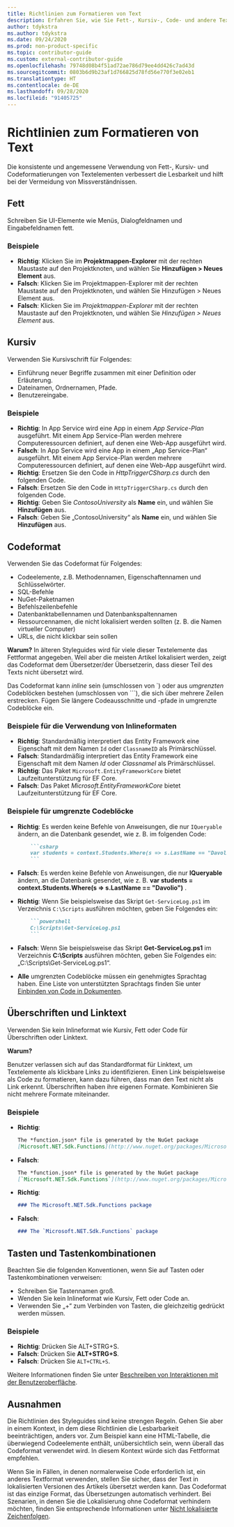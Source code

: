 ```yaml
---
title: Richtlinien zum Formatieren von Text
description: Erfahren Sie, wie Sie Fett-, Kursiv-, Code- und andere Textformate in Artikeln für docs.microsoft.com verwenden können.
author: tdykstra
ms.author: tdykstra
ms.date: 09/24/2020
ms.prod: non-product-specific
ms.topic: contributor-guide
ms.custom: external-contributor-guide
ms.openlocfilehash: 79748d08b4f51ad72ae786d79ee4dd426c7ad43d
ms.sourcegitcommit: 0803b6d9b23af1d766825d78fd56e770f3e02eb1
ms.translationtype: HT
ms.contentlocale: de-DE
ms.lasthandoff: 09/28/2020
ms.locfileid: "91405725"
---
```

# <a name="text-formatting-guidelines"></a>Richtlinien zum Formatieren von Text

Die konsistente und angemessene Verwendung von Fett-, Kursiv- und Codeformatierungen von Textelementen verbessert die Lesbarkeit und hilft bei der Vermeidung von Missverständnissen.

## <a name="bold"></a>Fett

Schreiben Sie UI-Elemente wie Menüs, Dialogfeldnamen und Eingabefeldnamen fett.

### <a name="examples"></a>Beispiele

* **Richtig**: Klicken Sie im **Projektmappen-Explorer** mit der rechten Maustaste auf den Projektknoten, und wählen Sie **Hinzufügen > Neues Element** aus.
* **Falsch**: Klicken Sie im Projektmappen-Explorer mit der rechten Maustaste auf den Projektknoten, und wählen Sie Hinzufügen > Neues Element aus.
* **Falsch**: Klicken Sie im *Projektmappen-Explorer* mit der rechten Maustaste auf den Projektknoten, und wählen Sie *Hinzufügen > Neues Element* aus.

## <a name="italics"></a>Kursiv

Verwenden Sie Kursivschrift für Folgendes:

* Einführung neuer Begriffe zusammen mit einer Definition oder Erläuterung.
* Dateinamen, Ordnernamen, Pfade.
* Benutzereingabe.

### <a name="examples"></a>Beispiele

* **Richtig**: In App Service wird eine App in einem *App Service-Plan* ausgeführt. Mit einem App Service-Plan werden mehrere Computeressourcen definiert, auf denen eine Web-App ausgeführt wird.
* **Falsch**: In App Service wird eine App in einem „App Service-Plan“ ausgeführt. Mit einem App Service-Plan werden mehrere Computeressourcen definiert, auf denen eine Web-App ausgeführt wird.
* **Richtig**: Ersetzen Sie den Code in *HttpTriggerCSharp.cs* durch den folgenden Code.
* **Falsch**: Ersetzen Sie den Code in `HttpTriggerCSharp.cs` durch den folgenden Code.
* **Richtig**: Geben Sie *ContosoUniversity* als **Name** ein, und wählen Sie **Hinzufügen** aus.
* **Falsch**: Geben Sie „ContosoUniversity“ als **Name** ein, und wählen Sie **Hinzufügen** aus.

## <a name="code-style"></a>Codeformat

Verwenden Sie das Codeformat für Folgendes:

* Codeelemente, z.B. Methodennamen, Eigenschaftennamen und Schlüsselwörter.
* SQL-Befehle
* NuGet-Paketnamen
* Befehlszeilenbefehle
* Datenbanktabellennamen und Datenbankspaltennamen
* Ressourcennamen, die nicht lokalisiert werden sollten (z. B. die Namen virtueller Computer)
* URLs, die nicht klickbar sein sollen

**Warum?** In älteren Styleguides wird für viele dieser Textelemente das Fettformat angegeben. Weil aber die meisten Artikel lokalisiert werden, zeigt das Codeformat dem Übersetzer/der Übersetzerin, dass dieser Teil des Texts nicht übersetzt wird.

Das Codeformat kann *inline* sein (umschlossen von \`) oder aus *umgrenzten* Codeblöcken bestehen (umschlossen von \`\`\`), die sich über mehrere Zeilen erstrecken. Fügen Sie längere Codeausschnitte und -pfade in umgrenzte Codeblöcke ein.

### <a name="examples-using-inline-styles"></a>Beispiele für die Verwendung von Inlineformaten

* **Richtig**: Standardmäßig interpretiert das Entity Framework eine Eigenschaft mit dem Namen `Id` oder `ClassnameID` als Primärschlüssel.
* **Falsch**: Standardmäßig interpretiert das Entity Framework eine Eigenschaft mit dem Namen *Id* oder *ClassnameI* als Primärschlüssel.
* **Richtig**: Das Paket `Microsoft.EntityFrameworkCore` bietet Laufzeitunterstützung für EF Core.
* **Falsch**: Das Paket *Microsoft.EntityFrameworkCore* bietet Laufzeitunterstützung für EF Core.

### <a name="examples-of-fenced-code-blocks"></a>Beispiele für umgrenzte Codeblöcke

* **Richtig**: Es werden keine Befehle von Anweisungen, die nur `IQueryable` ändern, an die Datenbank gesendet, wie z. B. im folgenden Code:

  ```markdown
      ```csharp
      var students = context.Students.Where(s => s.LastName == "Davolio")
      ```
  ```

* **Falsch**: Es werden keine Befehle von Anweisungen, die nur **lQueryable** ändern, an die Datenbank gesendet, wie z. B. **var students = context.Students.Where(s => s.LastName == "Davolio")** .

* **Richtig**: Wenn Sie beispielsweise das Skript `Get-ServiceLog.ps1` im Verzeichnis `C:\Scripts` ausführen möchten, geben Sie Folgendes ein:

  ```markdown
      ```powershell
      C:\Scripts\Get-ServiceLog.ps1
      ```
  ```

* **Falsch**: Wenn Sie beispielsweise das Skript **Get-ServiceLog.ps1** im Verzeichnis **C:\Scripts** ausführen möchten, geben Sie Folgendes ein: „C:\Scripts\Get-ServiceLog.ps1“.

* **Alle** umgrenzten Codeblöcke müssen ein genehmigtes Sprachtag haben. Eine Liste von unterstützten Sprachtags finden Sie unter [Einbinden von Code in Dokumenten](./code-in-docs.md#supported-languages).

## <a name="headings-and-link-text"></a>Überschriften und Linktext

Verwenden Sie kein Inlineformat wie Kursiv, Fett oder Code für Überschriften oder Linktext.

**Warum?**

Benutzer verlassen sich auf das Standardformat für Linktext, um Textelemente als klickbare Links zu identifizieren. Einen Link beispielsweise als Code zu formatieren, kann dazu führen, dass man den Text nicht als Link erkennt. Überschriften haben ihre eigenen Formate. Kombinieren Sie nicht mehrere Formate miteinander.

### <a name="examples"></a>Beispiele

* **Richtig**:

  ```markdown
  The *function.json* file is generated by the NuGet package
  [Microsoft.NET.Sdk.Functions](http://www.nuget.org/packages/Microsoft.NET.Sdk.Functions).
  ```

* **Falsch**:

  ```markdown
  The *function.json* file is generated by the NuGet package
  [`Microsoft.NET.Sdk.Functions`](http://www.nuget.org/packages/Microsoft.NET.Sdk.Functions).
  ```

* **Richtig**:

  ```markdown
  ### The Microsoft.NET.Sdk.Functions package
  ```

* **Falsch**:

  ```markdown
  ### The `Microsoft.NET.Sdk.Functions` package
  ```

## <a name="keys-and-keyboard-shortcuts"></a>Tasten und Tastenkombinationen

Beachten Sie die folgenden Konventionen, wenn Sie auf Tasten oder Tastenkombinationen verweisen:

* Schreiben Sie Tastennamen groß.
* Wenden Sie kein Inlineformat wie Kursiv, Fett oder Code an.
* Verwenden Sie „+“ zum Verbinden von Tasten, die gleichzeitig gedrückt werden müssen.

### <a name="examples"></a>Beispiele

* **Richtig**: Drücken Sie ALT+STRG+S.
* **Falsch**: Drücken Sie **ALT+STRG+S**.
* **Falsch**: Drücken Sie `ALT+CTRL+S`.

Weitere Informationen finden Sie unter [Beschreiben von Interaktionen mit der Benutzeroberfläche](https://styleguides.azurewebsites.net/StyleGuide/Read?id=2700&topicid=26472).

## <a name="exceptions"></a>Ausnahmen

Die Richtlinien des Styleguides sind keine strengen Regeln. Gehen Sie aber in einem Kontext, in dem diese Richtlinien die Lesbarbarkeit beeinträchtigen, anders vor. Zum Beispiel kann eine HTML-Tabelle, die überwiegend Codeelemente enthält, unübersichtlich sein, wenn überall das Codeformat verwendet wird. In diesem Kontext würde sich das Fettformat empfehlen.

Wenn Sie in Fällen, in denen normalerweise Code erforderlich ist, ein anderes Textformat verwenden, stellen Sie sicher, dass der Text in lokalisierten Versionen des Artikels übersetzt werden kann. Das Codeformat ist das einzige Format, das Übersetzungen automatisch verhindert. Bei Szenarien, in denen Sie die Lokalisierung ohne Codeformat verhindern möchten, finden Sie entsprechende Informationen unter [Nicht lokalisierte Zeichenfolgen](markdown-reference.md#non-localized-strings).
